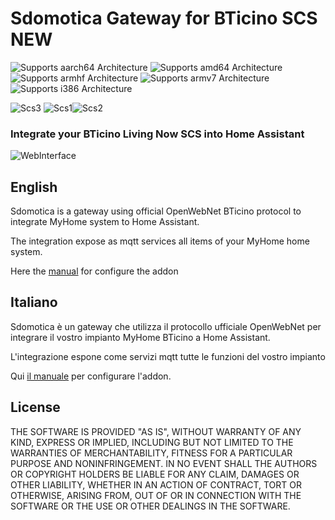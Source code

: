 # Sdomotica Gateway for BTicino SCS NEW

![Supports aarch64 Architecture][aarch64-shield] ![Supports amd64 Architecture][amd64-shield] ![Supports armhf Architecture][armhf-shield] ![Supports armv7 Architecture][armv7-shield] ![Supports i386 Architecture][i386-shield]

![Scs3][scs3]
![Scs1][scs1]![Scs2][scs2]


### Integrate your BTicino Living Now SCS into Home Assistant

![WebInterface][webinterface]

## English
Sdomotica is a gateway using official OpenWebNet BTicino protocol to integrate MyHome
system to Home Assistant.

The integration expose as mqtt services all items of your MyHome home system.

Here the [manual][manuale] for configure the addon

## Italiano
Sdomotica è un gateway che utilizza il protocollo ufficiale OpenWebNet per integrare
il vostro impianto MyHome BTicino a Home Assistant.

L'integrazione espone come servizi mqtt tutte le funzioni del vostro impianto

Qui [il manuale][manuale] per configurare l'addon.


## License

THE SOFTWARE IS PROVIDED "AS IS", WITHOUT WARRANTY OF ANY KIND, EXPRESS OR
IMPLIED, INCLUDING BUT NOT LIMITED TO THE WARRANTIES OF MERCHANTABILITY,
FITNESS FOR A PARTICULAR PURPOSE AND NONINFRINGEMENT. IN NO EVENT SHALL THE
AUTHORS OR COPYRIGHT HOLDERS BE LIABLE FOR ANY CLAIM, DAMAGES OR OTHER
LIABILITY, WHETHER IN AN ACTION OF CONTRACT, TORT OR OTHERWISE, ARISING FROM,
OUT OF OR IN CONNECTION WITH THE SOFTWARE OR THE USE OR OTHER DEALINGS IN THE
SOFTWARE.

[aarch64-shield]: https://img.shields.io/badge/aarch64-yes-green.svg
[amd64-shield]: https://img.shields.io/badge/amd64-no-green.svg
[armhf-shield]: https://img.shields.io/badge/armhf-yes-green.svg
[armv7-shield]: https://img.shields.io/badge/armv7-yes-green.svg
[i386-shield]: https://img.shields.io/badge/i386-no-green.svg
[manuale]: http://www.sdomotica.com/gateway2/Addon_Sdomotica_BTicino_2.pdf
[webinterface]: http://www.sdomotica.com/gateway2/webinterface4.0.jpg
[scs1]: http://www.sdomotica.com/gateway2/scs1.png
[scs2]: http://www.sdomotica.com/gateway2/scs2.png
[scs3]: http://www.sdomotica.com/gateway2/scs3.png